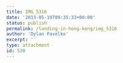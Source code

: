 ```yaml
---
title: IMG_5316
date: '2013-05-19T09:35:33+00:00'
status: publish
permalink: /landing-in-hong-kong/img_5316
author: 'Dylan Pavelko'
excerpt: ''
type: attachment
id: 530
---
```

<!DOCTYPE html PUBLIC "-//W3C//DTD HTML 4.0 Transitional//EN" "http://www.w3.org/TR/REC-html40/loose.dtd">
<?xml encoding="UTF-8">
